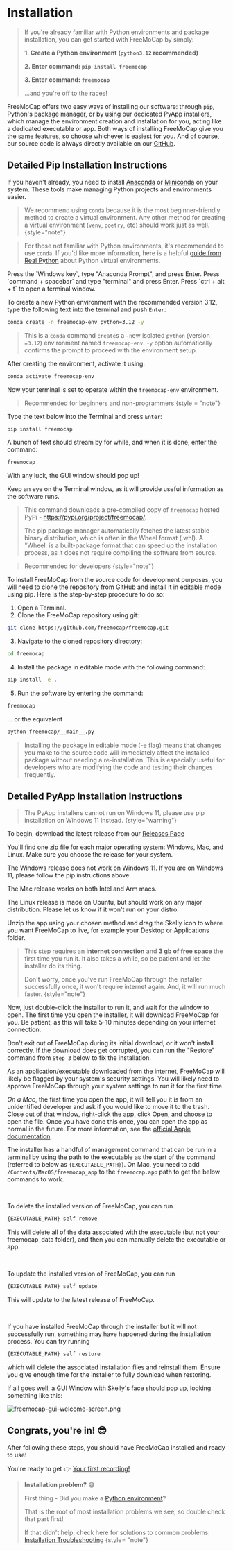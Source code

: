# Installation

> If you're already familiar with Python environments and package installation, you can get started with FreeMoCap by
> simply:
>
>    **1. Create a Python environment (`python3.12` recommended)**
>
>    **2. Enter command: `pip install freemocap`**
>
>    **3. Enter command: `freemocap`**
>
>    ...and you're off to the races!

FreeMoCap offers two easy ways of installing our software: through `pip`, Python's package manager, 
or by using our dedicated PyApp installers, which manage the environment creation and installation for you, 
acting like a dedicated executable or app. Both ways of installing FreeMoCap give you the same features,
so choose whichever is easiest for you. And of course, our source code is always directly available on our
[GitHub](https://github.com/freemocap/freemocap).

## Detailed Pip Installation Instructions

<procedure title="Step 0 - Install Anaconda or Miniconda" collapsible="true">

If you haven't already, you need to install [Anaconda](https://www.anaconda.com/download)
or [Miniconda](https://docs.conda.io/en/latest/miniconda.html) on your system. These tools make managing Python projects
and environments easier.

> We recommend using `conda` because it is the most beginner-friendly method to create a virtual environment.
> Any other method for creating a virtual environment (`venv`, `poetry`, etc) should work just as well.
> {style="note"}


> For those not familiar with Python environments, it's recommended to use `conda`. If you'd like more information, here
> is a helpful [guide from Real Python](https://realpython.com/python-virtual-environments-a-primer/) about Python
> virtual
> environments.

</procedure>


<procedure title="Step 1 -  Open a terminal window" collapsible="true">
  <tabs>
      <tab title="Windows">
          Press the `Windows key`, type "Anaconda Prompt", and press Enter.
      </tab>
      <tab title="Mac">
          Press `command + spacebar` and type "terminal" and press Enter.
      </tab>
      <tab title="Linux">
          Press `ctrl + alt + t` to open a terminal window.
      </tab>
  </tabs>
</procedure>


<procedure title="Step 2 -  Create a new Python environment" collapsible="true" id="Step2">

To create a new Python environment with the recommended version 3.12, type the following text into the terminal
and push `Enter`:

```Bash
conda create -n freemocap-env python=3.12 -y
```

> This is a `conda` command `create`s a `-n`ew isolated `python` (version `=3.12`) environment named `freemocap-env`.
> `-y` option automatically confirms the prompt to proceed with the environment setup.

After creating the environment, activate it using:

```Bash
conda activate freemocap-env
```

Now your terminal is set to operate within the `freemocap-env` environment.

</procedure>

<procedure title="Step 3 - Install FreeMoCap software" collapsible="true" >

<tabs>
<tab title="Install from pip">

> Recommended for beginners and non-programmers
> {style = "note"}

Type the text below into the Terminal and press `Enter`:
```Bash
pip install freemocap
```
A bunch of text should stream by for while, and when it is done, enter the command: 

```Bash
freemocap
```
 
With any luck, the GUI window should pop up!

Keep an eye on the Terminal window, as it will provide useful information as the software runs.

> This command downloads a pre-compiled copy of `freemocap` hosted PyPi - https://pypi.org/project/freemocap/.
> 
> The pip package manager automatically fetches the latest stable binary distribution, which is often in the Wheel format (.whl). A "Wheel: is a built-package format that can speed up the installation process, as it does not require compiling the software from source.
</tab>
<tab title = "Install from Source Code">

> Recommended for developers
> {style="note"}

To install FreeMoCap from the source code for development purposes, you will need to clone the repository from GitHub and install it in editable mode using pip. Here is the step-by-step procedure to do so:

1. Open a Terminal.
2. Clone the FreeMoCap repository using git:
```Bash
git clone https://github.com/freemocap/freemocap.git
```
3. Navigate to the cloned repository directory:
```Bash
cd freemocap
```
4. Install the package in editable mode with the following command:
```Bash 
pip install -e .
```

5. Run the software by entering the command: 

```Bash
freemocap
```

... or the equivalent
```Bash
python freemocap/__main__.py
```

> Installing the package in editable mode (-e flag) means that changes you make to the source code will immediately affect the installed package without needing a re-installation. This is especially useful for developers who are modifying the code and testing their changes frequently.
</tab>
</tabs>

</procedure>

## Detailed PyApp Installation Instructions

> The PyApp installers cannot run on Windows 11, please use pip installation on Windows 11 instead.
> {style="warning"}

<procedure title="Step 0 - Download the Release" collapsible="true">

To begin, download the latest release from our [Releases Page](https://github.com/freemocap/freemocap/releases)

You'll find one zip file for each major operating system: Windows, Mac, and Linux. 
Make sure you choose the release for your system. 

The Windows release does not work on Windows 11. If you are on Windows 11, please follow the pip instructions above.

The Mac release works on both Intel and Arm macs.

The Linux release is made on Ubuntu, but should work on any major distribution. Please let us know if it won't run on your distro.

</procedure>

<procedure title="Step 1 - Unzip and Move App" collapsible="true">

Unzip the app using your chosen method and drag the Skelly icon to where you want FreeMoCap to live, 
for example your Desktop or Applications folder.

</procedure>

<procedure title="Step 2 - Run (and Wait!)" collapsible="true">

> This step requires an **internet connection** and **3 gb of free space** the first time you run it.
> It also takes a while, so be patient and let the installer do its thing.
> 
> Don't worry, once you've run FreeMoCap through the installer successfully once, it won't require internet again.
> And, it will run much faster.
> {style="note"}

Now, just double-click the installer to run it, and wait for the window to open. The first time you open the installer,
it will download FreeMoCap for you. Be patient, as this will take 5-10 minutes depending on your internet connection. 

Don't exit out of FreeMoCap during its initial download, or it won't install correctly. 
If the download does get corrupted, you can run the "Restore" command from `Step 3` below to fix the installation.

As an application/executable downloaded from the internet, FreeMoCap will likely be flagged by your system's security settings.
You will likely need to approve FreeMoCap through your system settings to run it for the first time.

*On a Mac*, the first time you open the app, it will tell you it is from an unidentified developer and ask if you would like to move it to the trash. 
Close out of that window, right-click the app, click Open, and choose to open the file. 
Once you have done this once, you can open the app as normal in the future. 
For more information, see the [official Apple documentation](https://support.apple.com/guide/mac-help/open-a-mac-app-from-an-unidentified-developer-mh40616/mac).

</procedure>

<procedure title="Step 3 - OPTIONAL: Delete, Update, or Restore the Installer" collapsible="true">

The installer has a handful of management command that can be run in a terminal by using the path to the executable as the start of the command (referred to below as `{EXECUTABLE_PATH}`). 
On Mac, you need to add `/Contents/MacOS/freemocap_app` to the `freemocap.app` path to get the below commands to work.

<br/>

To delete the installed version of FreeMoCap, you can run 
```Bash
{EXECUTABLE_PATH} self remove
``` 
This will delete all of the data associated with the executable (but not your freemocap_data folder), 
and then you can manually delete the executable or app.

<br/>

To update the installed version of FreeMoCap, you can run 
```Bash
{EXECUTABLE_PATH} self update
``` 
This will update to the latest release of FreeMoCap.

<br/>

If you have installed FreeMoCap through the installer but it will not successfully run, something may have happened during the installation process. 
You can try running 
```Bash
{EXECUTABLE_PATH} self restore
```
which will delete the associated installation files and reinstall them. Ensure you give enough time for the installer to fully download when restoring.

</procedure>

If all goes well, a GUI Window with Skelly's face should pop up, looking something like this:

![freemocap-gui-welcome-screen.png](freemocap-gui-welcome-screen.png)


## Congrats, you're in! 😎

After following these steps, you should have FreeMoCap installed and ready to use!

You're ready to get 👉 [Your first recording!](your_first_recording.md)

> **Installation problem?** 😅
> 
> First thing - Did you make a [Python environment](#Step2)?
> 
> That is the root of most installation problems we see, so double check that part first!
> 
> If that didn't help,  check here for solutions to common problems: [Installation Troubleshooting](installation_troubleshooting.md)
> {style= "note"}
